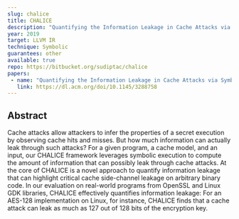 ```yaml
---
slug: chalice
title: CHALICE
description: "Quantifying the Information Leakage in Cache Attacks via Symbolic Execution"
year: 2019
target: LLVM IR
technique: Symbolic
guarantees: other
available: true
repo: https://bitbucket.org/sudiptac/chalice
papers:
 - name: "Quantifying the Information Leakage in Cache Attacks via Symbolic Execution"
   link: https://dl.acm.org/doi/10.1145/3288758
---
```


## Abstract

Cache attacks allow attackers to infer the properties of a secret execution by
observing cache hits and misses. But how much information can actually leak
through such attacks? For a given program, a cache model, and an input, our
CHALICE framework leverages symbolic execution to compute the amount of
information that can possibly leak through cache attacks. At the core of CHALICE
is a novel approach to quantify information leakage that can highlight critical
cache side-channel leakage on arbitrary binary code. In our evaluation on
real-world programs from OpenSSL and Linux GDK libraries, CHALICE effectively
quantifies information leakage: For an AES-128 implementation on Linux, for
instance, CHALICE finds that a cache attack can leak as much as 127 out of 128
bits of the encryption key.